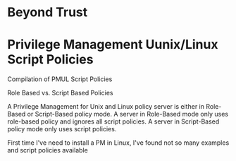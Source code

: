 # Beyond Trust
# Privilege Management Uunix/Linux  Script Policies
Compilation of PMUL Script Policies

Role Based vs. Script Based Policies

A Privilege Management for Unix and Linux policy server is either in Role-Based or Script-Based policy mode. A server in Role-Based mode only uses role-based policy and ignores all script policies. A server in Script-Based policy mode only uses script policies.

First time I've need to install a PM in Linux, I've found not so many examples and script policies available
